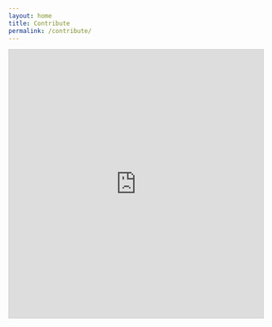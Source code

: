 ```yaml
---
layout: home
title: Contribute
permalink: /contribute/
---
```


<iframe class="airtable-embed" src="https://airtable.com/embed/shriImUcBxm1h3fVg?backgroundColor=purple" frameborder="0" onmousewheel="" width="100%" height="533" style="background: transparent; border: 1px solid #ccc;"></iframe>
